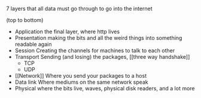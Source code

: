 7 layers that all data must go through to go into the internet

(top to bottom)
- Application
	the final layer, where http lives
- Presentation
	making the bits and all the weird things into something readable again 
- Session
	Creating the channels for machines to talk to each other
- Transport
	Sending (and losing) the packages, [[three way handshake]]
	- TCP
	- UDP
- [[Network]]
	Where you send your packages to a host
- Data link
	Where mediums on the same network speak
- Physical
	where the bits live, waves, physical disk readers, and a lot more